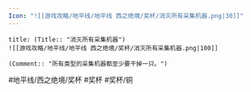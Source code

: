 ```yaml
---
Icon: "![[游戏攻略/地平线/地平线 西之绝境/奖杯/消灭所有采集机器.png|30]]"
---
```

```ad-common-bronze-trophy
title: (Title:: "消灭所有采集机器")
![[游戏攻略/地平线/地平线 西之绝境/奖杯/消灭所有采集机器.png|100]]

(Comment:: "所有类型的采集机器都至少要干掉一只。")
```

#地平线/西之绝境/奖杯 #奖杯 #奖杯/铜
